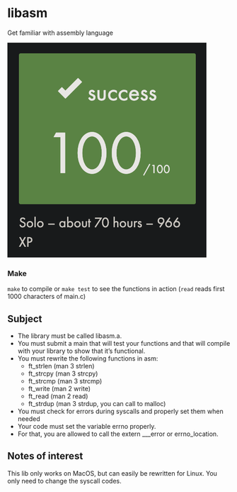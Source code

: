 # libasm
Get familiar with assembly language

![mark](https://github.com/rubenoid/libasm/blob/main/libasm_mark.png?raw=true)

### Make
`make` to compile or `make test` to see the functions in action (`read` reads first 1000 characters of main.c)

## Subject
- The library must be called libasm.a.
-  You must submit a main that will test your functions and that will compile with
your library to show that it’s functional.
- You must rewrite the following functions in asm:
  - ft_strlen (man 3 strlen)
  - ft_strcpy (man 3 strcpy)
  - ft_strcmp (man 3 strcmp)
  - ft_write (man 2 write)
  - ft_read (man 2 read)
  - ft_strdup (man 3 strdup, you can call to malloc)
- You must check for errors during syscalls and properly set them when needed
- Your code must set the variable errno properly.
- For that, you are allowed to call the extern ___error or errno_location.

## Notes of interest
This lib only works on MacOS, but can easily be rewritten for Linux. You only need to change the syscall codes.
